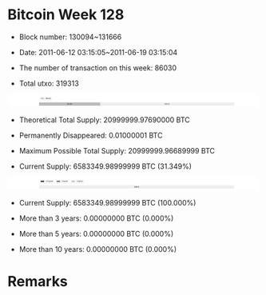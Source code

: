 # Bitcoin Week 128

- Block number: 130094~131666

- Date: 2011-06-12 03:15:05~2011-06-19 03:15:04

- The number of transaction on this week: 86030

- Total utxo: 319313

![](../images/mined_week128.png)

- Theoretical Total Supply: 20999999.97690000 BTC

- Permanently Disappeared: 0.01000001 BTC

- Maximum Possible Total Supply: 20999999.96689999 BTC

- Current Supply: 6583349.98999999 BTC (31.349%)

![](../images/year_week128.png)


- Current Supply: 6583349.98999999 BTC (100.000%)

- More than 3 years: 0.00000000 BTC (0.000%)

- More than 5 years: 0.00000000 BTC (0.000%)

- More than 10 years: 0.00000000 BTC (0.000%)

# Remarks

